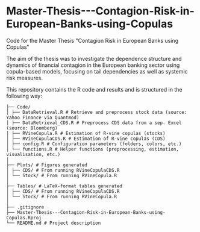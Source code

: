 # Master-Thesis---Contagion-Risk-in-European-Banks-using-Copulas
Code for the Master Thesis "Contagion Risk in European Banks using Copulas"

The aim of the thesis was to investigate the dependence structure and dynamics
of financial contagion in the European banking sector using copula-based models,
focusing on tail dependencies as well as systemic risk measures. 

This repository contains the R code and results and is structured in the following way:

```
├── Code/
│ ├── DataRetrieval.R # Retrieve and preprocess stock data (source: Yahoo Finance via Quantmod)
│ ├── DataRetrieval_CDS.R # Preprocess CDS data from a sep. Excel (source: Bloomberg)
│ ├── RVineCopula.R # Estimation of R-vine copulas (stocks)
│ ├── RVineCopulaCDS.R # Estimation of R-vine copulas (CDS)
│ ├── config.R # Configuration parameters (folders, colors, etc.)
│ └── functions.R # Helper functions (preprocessing, estimation, visualisation, etc.)
│
├── Plots/ # Figures generated
│ ├── CDS/ # From running RVineCopulaCDS.R
│ └── Stock/ # From running RVineCopula.R
│
├── Tables/ # LaTeX-format tables generated
│ ├── CDS/ # From running RVineCopulaCDS.R
│ └── Stock/ # From running RVineCopula.R
│
├── .gitignore
├── Master-Thesis---Contagion-Risk-in-European-Banks-using-Copulas.Rproj
└── README.md # Project description
```
